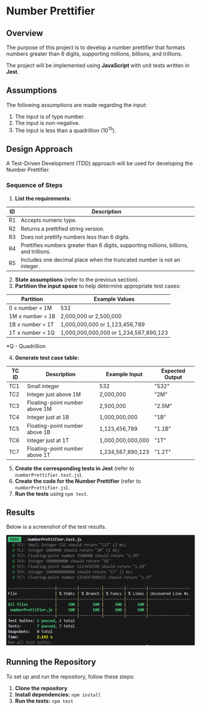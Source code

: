 # Number Prettifier

## Overview
The purpose of this project is to develop a number prettifier that formats numbers greater than 6 digits, supporting millions, billions, and trillions.

The project will be implemented using **JavaScript** with unit tests written in **Jest**.

## Assumptions
The following assumptions are made regarding the input:
1. The input is of type number.
2. The input is non-negative.
3. The input is less than a quadrillion (10<sup>15</sup>).

## Design Approach
A Test-Driven Development (TDD) approach will be used for developing the Number Prettifier.

### Sequence of Steps
1. **List the requirements:**

| ID  | Description                                                                 |
|-----|-----------------------------------------------------------------------------|
| R1  | Accepts numeric type.                                                       |
| R2  | Returns a prettified string version.                                        |
| R3  | Does not prettify numbers less than 6 digits.                               |
| R4  | Prettifies numbers greater than 6 digits, supporting millions, billions, and trillions. |
| R5  | Includes one decimal place when the truncated number is not an integer.     |

2. **State assumptions** (refer to the previous section).
3. **Partition the input space** to help determine appropriate test cases:

| Partition               | Example Values                       |
|-------------------------|--------------------------------------|
| 0 &le; number &lt; 1M   | 532                                  |
| 1M &le; number &lt; 1B  | 2,000,000 or 2,500,000               |
| 1B &le; number &lt; 1T  | 1,000,000,000 or 1,123,456,789       |
| 1T &le; number &lt; 1Q  | 1,000,000,000,000 or 1,234,567,890,123 |

*Q - Quadrillion

4. **Generate test case table:**

| TC ID | Description                    | Example Input        | Expected Output |
|-------|--------------------------------|----------------------|-----------------|
| TC1   | Small integer                  | 532                  | "532"           |
| TC2   | Integer just above 1M          | 2,000,000            | "2M"            |
| TC3   | Floating-point number above 1M | 2,500,000            | "2.5M"          |
| TC4   | Integer just at 1B             | 1,000,000,000        | "1B"            |
| TC5   | Floating-point number above 1B | 1,123,456,789        | "1.1B"          |
| TC6   | Integer just at 1T             | 1,000,000,000,000    | "1T"            |
| TC7   | Floating-point number above 1T | 1,234,567,890,123    | "1.2T"          |

5. **Create the corresponding tests in Jest** (refer to `numberPrettifier.test.js`).
6. **Create the code for the Number Prettifier** (refer to `numberPrettifier.js`).
7. **Run the tests** using `npm test`.

## Results
Below is a screenshot of the test results.

![Test Results](https://github.com/DaanyaalTahir/number-prettifier/blob/main/screenshots/results.png)

## Running the Repository

To set up and run the repository, follow these steps:

1. **Clone the repository**
2. **Install dependencies:** `npm install`
3. **Run the tests:** `npm test`
